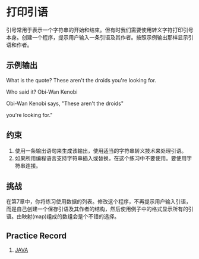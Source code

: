 # 打印引语

引号常用于表示一个字符串的开始和结束。但有时我们需要使用转义字符打印引号本身。创建一个程序，提示用户输入一条引语及其作者。按照示例输出那样显示引语和作者。

## 示例输出

What is the quote? These aren't the droids you're looking for.

Who said it? Obi-Wan Kenobi

Obi-Wan Kenobi says, "These aren't the droids"

you're looking for."

## 约束

1. 使用一条输出语句来生成该输出，使用适当的字符串转义技术来处理引语。
2. 如果所用编程语言支持字符串插入或替换，在这个练习中不要使用。要使用字符串连接。

## 挑战

​	在第7章中，你将练习使用数据的列表。修改这个程序，不再提示用户输入引语，而是自己创建一个保存引语及其作者的结构，然后使用例子中的格式显示所有的引语。由映射(map)组成的数组会是个不错的选择。

## Practice Record
1. [JAVA](java-code/src/PrintingQuote.java)
